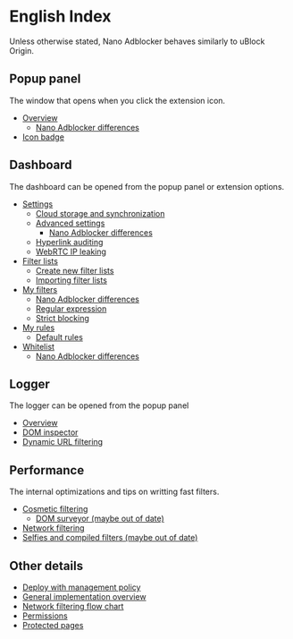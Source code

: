 # English Index

Unless otherwise stated, Nano Adblocker behaves similarly to uBlock Origin.

## Popup panel

The window that opens when you click the extension icon.

* [Overview](https://github.com/gorhill/uBlock/wiki/Quick-guide:-popup-user-interface)
  * [Nano Adblocker differences](/en/PopupPanel.MD)
* [Icon badge](https://github.com/gorhill/uBlock/wiki/Technical-inaccuracies-from-around-the-web)

## Dashboard

The dashboard can be opened from the popup panel or extension options.

* [Settings](https://github.com/gorhill/uBlock/wiki/Dashboard:-Settings)
  * [Cloud storage and synchronization](https://github.com/gorhill/uBlock/wiki/Cloud-storage)
  * [Advanced settings](https://github.com/gorhill/uBlock/wiki/Advanced-settings)
    * [Nano Adblocker differences](/en/AdvancedSettings.MD)
  * [Hyperlink auditing](https://github.com/gorhill/uBlock/wiki/Disable-hyperlink-auditing-beacon)
  * [WebRTC IP leaking](https://github.com/gorhill/uBlock/wiki/Prevent-WebRTC-from-leaking-local-IP-address)
* [Filter lists](https://github.com/gorhill/uBlock/wiki/Dashboard:-3rd-party-filters)
  * [Create new filter lists](/en/FilterListAuthoring.MD)
  * [Importing filter lists](https://github.com/gorhill/uBlock/wiki/Filter-lists-from-around-the-web)
* [My filters](https://github.com/gorhill/uBlock/wiki/Static-filter-syntax)
  * [Nano Adblocker differences](/en/FilterSyntax.MD)
  * [Regular expression](https://github.com/gorhill/uBlock/wiki/Regular-expression-based-filters)
  * [Strict blocking](https://github.com/gorhill/uBlock/wiki/Strict-blocking)
* [My rules](https://github.com/gorhill/uBlock/wiki/Dynamic-filtering)
  * [Default rules](/en/DefaultRules.MD)
* [Whitelist](https://github.com/gorhill/uBlock/wiki/Dashboard:-Whitelist)
  * [Nano Adblocker differences](/en/DefaultWhitelist.MD)

## Logger

The logger can be opened from the popup panel

* [Overview](https://github.com/gorhill/uBlock/wiki/The-logger)
* [DOM inspector](https://github.com/gorhill/uBlock/wiki/DOM-inspector)
* [Dynamic URL filtering](https://github.com/gorhill/uBlock/wiki/Dynamic-URL-filtering)

## Performance

The internal optimizations and tips on writting fast filters.

* [Cosmetic filtering](https://github.com/gorhill/uBlock/wiki/Doesn't-uBlock-Origin-add-overhead-to-page-load%3F)
  * [DOM surveyor (maybe out of date)](https://github.com/gorhill/uBlock/wiki/Cosmetic-filtering-in-%C2%B5Block:-version-0.4.0.0-update)
* [Network filtering](https://github.com/gorhill/uBlock/wiki/Overview-of-uBlock's-network-filtering-engine:-details)
* [Selfies and compiled filters (maybe out of date)](https://github.com/gorhill/uBlock/wiki/Launch-and-filter-lists-load-performance)

## Other details

* [Deploy with management policy](https://github.com/gorhill/uBlock/wiki/Deploying-uBlock-Origin)
* [General implementation overview](https://github.com/gorhill/uBlock/wiki/Does-uBlock-block-ads-or-just-hide-them%3F)
* [Network filtering flow chart](https://github.com/gorhill/uBlock/wiki/Overview-of-uBlock's-network-filtering-engine)
* [Permissions](https://github.com/gorhill/uBlock/wiki/Permissions)
* [Protected pages](/en/ProtectedPages.MD)
